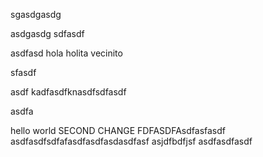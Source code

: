 sgasdgasdg

asdgasdg
sdfasdf

asdfasd
hola holita vecinito


sfasdf


asdf
kadfasdfknasdfsdfasdf


asdfa

hello world
SECOND CHANGE
FDFASDFAsdfasfasdf
asdfasdfsdfafasdfasdfasdasdfasf
asjdfbdfjsf
asdfasdfasdf
